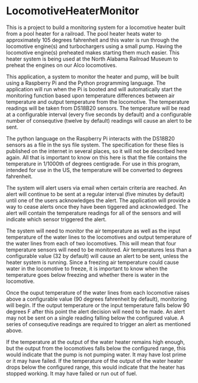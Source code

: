 # LocomotiveHeaterMonitor
This is a project to build a monitoring system for a locomotive heater built from a pool heater for a railroad.  The pool heater heats water to approximately 105 degrees fahrenheit and this water is run through the locomotive engine(s) and turbochargers using a small pump.  Having the locomotive engine(s) preheated makes starting them much easier.  This heater system is being used at the North Alabama Railroad Museum to preheat the engines on our Alco locomotives.

This application, a system to monitor the heater and pump, will be built using a Raspberry Pi and the Python programming language.  The application will run when the Pi is booted and will automatically start the monitoring function based upon temperature differences between air temperature and output temperature from the locomotive.  The temperature readings will be taken from DS18B20 sensors.  The temperature will be read at a configurable interval (every five seconds by default) and a configurable number of consequtive (twelve by default) readings will cause an alert to be sent.

The python language on the Raspberry Pi interacts with the DS18B20 sensors as a file in the sys file system.  The specification for these files is published on the internet in several places, so it will not be described here again.  All that is important to know on this here is that the file contains the temperature in 1/1000th of degrees centigrade.  For use in this program, intended for use in the US, the temperature will be converted to degrees fahrenheit.

The system will alert users via email when certain criteria are reached.  An alert will continue to be sent at a regular interval (five minutes by default) until one of the users acknowledges the alert.  The application will provide a way to cease alerts once they have been tiggered and acknowledged.  The alert will contain the temperature readings for all of the sensors and will indicate which sensor triggered the alert.

The system will need to monitor the air temperature as well as the input temperature of the water lines to the locomotives and output temperature of the water lines from each of two locomotives.  This will mean that four temperature sensors will need to be monitored.  Air temperatures less than a configurable value (32 by default) will cause an alert to be sent, unless the heater system is running.  Since a freezing air temperature could cause water in the locomotive to freeze, it is important to know when the temperature goes below freezing and whether there is water in the locomotive.

Once the ouput temperature of the water lines from each locomotive raises above a configurable value (90 degrees fahrenheit by default), monitoring will begin.  If the output temperature or the input temperature falls below 90 degrees F after this point the alert decision will need to be made.  An alert may not be sent on a single reading falling below the configured value.  A series of consequtive readings are required to trigger an alert as mentioned above.

If the temperature at the output of the water heater remains high enough, but the output from the locomotives falls below the configured range, this would indicate that the pump is not pumping water.  It may have lost prime or it may have failed.  If the temperature of the output of the water heater drops below the configured range, this would indicate that the heater has stopped working.  It may have failed or run out of fuel.
